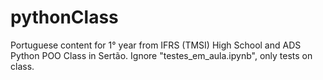 # pythonClass
Portuguese content for 1° year from IFRS (TMSI) High School and ADS Python POO Class in Sertão.
Ignore "testes_em_aula.ipynb", only tests on class.
